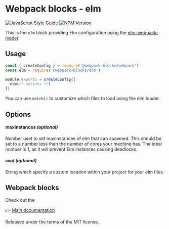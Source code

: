 # Webpack blocks - elm

[![JavaScript Style Guide](https://img.shields.io/badge/code%20style-standard-brightgreen.svg)](http://standardjs.com/)
[![NPM Version](https://img.shields.io/npm/v/@webpack-blocks/elm.svg)](https://www.npmjs.com/package/@webpack-blocks/elm)

This is the `elm` block providing Elm configuration using the [elm-webpack-loader](https://github.com/elm-community/elm-webpack-loader).


## Usage

```js
const { createConfig } = require('@webpack-blocks/webpack')
const elm = require('@webpack-blocks/elm')

module.exports = createConfig([
  elm(/* options */)
])
```

You can use `match()` to customize which files to load using the elm loader.


## Options

#### maxInstances *(optional)*
Number uset to set maxInstances of elm that can spawned. This should be set to a number less than the number of cores your machine has. The ideal number is 1, as it will prevent Elm instances causing deadlocks.

#### cwd *(optional)*
String which specify a custom location within your project for your elm files.


## Webpack blocks

Check out the

👉 [Main documentation](https://github.com/andywer/webpack-blocks)

Released under the terms of the MIT license.
